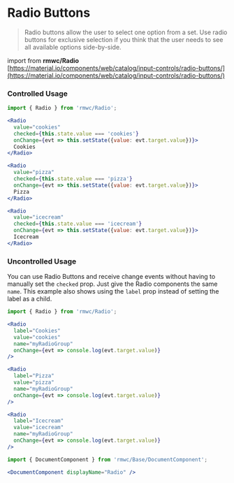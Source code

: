 # Radio Buttons

> Radio buttons allow the user to select one option from a set. Use radio buttons for exclusive selection if you think that the user needs to see all available options side-by-side.

import from **rmwc/Radio**  
[https://material.io/components/web/catalog/input-controls/radio-buttons/](https://material.io/components/web/catalog/input-controls/radio-buttons/)

### Controlled Usage

```jsx render
import { Radio } from 'rmwc/Radio';

<Radio
  value="cookies"
  checked={this.state.value === 'cookies'}
  onChange={evt => this.setState({value: evt.target.value})}>
  Cookies
</Radio>

<Radio
  value="pizza"
  checked={this.state.value === 'pizza'}
  onChange={evt => this.setState({value: evt.target.value})}>
  Pizza
</Radio>

<Radio
  value="icecream"
  checked={this.state.value === 'icecream'}
  onChange={evt => this.setState({value: evt.target.value})}>
  Icecream
</Radio>
```

### Uncontrolled Usage

You can use Radio Buttons and receive change events without having to manually set the `checked` prop. Just give the Radio components the same `name`. This example also shows using the `label` prop instead of setting the label as a child.

```jsx render
import { Radio } from 'rmwc/Radio';

<Radio
  label="Cookies"
  value="cookies"
  name="myRadioGroup"
  onChange={evt => console.log(evt.target.value)}
/>

<Radio
  label="Pizza"
  value="pizza"
  name="myRadioGroup"
  onChange={evt => console.log(evt.target.value)}
/>

<Radio
  label="Icecream"
  value="icecream"
  name="myRadioGroup"
  onChange={evt => console.log(evt.target.value)}
/>
```

```jsx renderOnly
import { DocumentComponent } from 'rmwc/Base/DocumentComponent';

<DocumentComponent displayName="Radio" />
```
